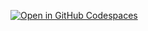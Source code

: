 [![Open in GitHub Codespaces](https://github.com/codespaces/badge.svg)](https://codespaces.new/github/docs)

